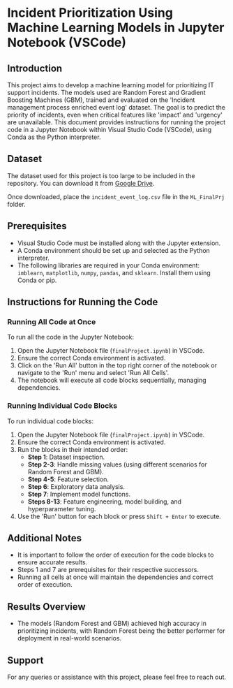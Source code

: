 # Incident Prioritization Using Machine Learning Models in Jupyter Notebook (VSCode)

## Introduction
This project aims to develop a machine learning model for prioritizing IT support incidents. The models used are Random Forest and Gradient Boosting Machines (GBM), trained and evaluated on the 'Incident management process enriched event log' dataset. The goal is to predict the priority of incidents, even when critical features like 'impact' and 'urgency' are unavailable. This document provides instructions for running the project code in a Jupyter Notebook within Visual Studio Code (VSCode), using Conda as the Python interpreter.

## Dataset

The dataset used for this project is too large to be included in the repository. You can download it from [Google Drive](https://drive.google.com/file/d/1GbSwxXyRnevFH2WmIk3C0sT6a8x1fFd1/view?usp=sharing).

Once downloaded, place the `incident_event_log.csv` file in the `ML_FinalPrj` folder.


## Prerequisites
- Visual Studio Code must be installed along with the Jupyter extension.
- A Conda environment should be set up and selected as the Python interpreter.
- The following libraries are required in your Conda environment: `imblearn`, `matplotlib`, `numpy`, `pandas`, and `sklearn`. Install them using Conda or pip.

## Instructions for Running the Code

### Running All Code at Once
To run all the code in the Jupyter Notebook:
1. Open the Jupyter Notebook file (`finalProject.ipynb`) in VSCode.
2. Ensure the correct Conda environment is activated.
3. Click on the 'Run All' button in the top right corner of the notebook or navigate to the 'Run' menu and select 'Run All Cells'.
4. The notebook will execute all code blocks sequentially, managing dependencies.

### Running Individual Code Blocks
To run individual code blocks:
1. Open the Jupyter Notebook file (`finalProject.ipynb`) in VSCode.
2. Ensure the correct Conda environment is activated.
3. Run the blocks in their intended order:
    - **Step 1**: Dataset inspection.
    - **Step 2-3**: Handle missing values (using different scenarios for Random Forest and GBM).
    - **Step 4-5**: Feature selection.
    - **Step 6**: Exploratory data analysis.
    - **Step 7**: Implement model functions.
    - **Steps 8-13**: Feature engineering, model building, and hyperparameter tuning.
4. Use the 'Run' button for each block or press `Shift + Enter` to execute.

## Additional Notes
- It is important to follow the order of execution for the code blocks to ensure accurate results.
- Steps 1 and 7 are prerequisites for their respective successors.
- Running all cells at once will maintain the dependencies and correct order of execution.

## Results Overview
- The models (Random Forest and GBM) achieved high accuracy in prioritizing incidents, with Random Forest being the better performer for deployment in real-world scenarios.

## Support
For any queries or assistance with this project, please feel free to reach out.
